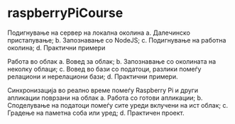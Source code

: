 # raspberryPiCourse

Подигнување на сервер на локална околина
a.  Далечинско пристапување;
b.	Запознавање со NodeJS;
c.	Подигнување на работна околина;
d.	Практични примери

Работа во облак
a.	Вовед за облак;
b.	Запознавање со околината на неколку облаци;
c.	Вовед во бази со податоци, разлики помеѓу релациони и нерелациони бази;
d.	Практични примери.

Синхронизација во реално време помеѓу Raspberry Pi и други апликации поврзани на облак
a.	Работа со готови апликации;
b.	Споделување на податоци помеѓу сите уреди вклучени на ист облак;
c.	Градење на паметна соба или уред;
d.	Практичен проект.
